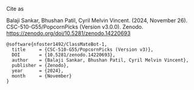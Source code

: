 Cite as

Balaji Sankar, Bhushan Patil, Cyril Melvin Vincent. (2024, November 26). CSC-510-G55/PopcornPicks (Version v3.0.0).
Zenodo. https://zenodo.org/doi/10.5281/zenodo.14220693

```
@software{nfoster1492/ClassMateBot-1,
  title     = {CSC-510-G55/PopcornPicks (Version v3)},
  DOI       = {10.5281/zenodo.14220693}, 
  author    = {Balaji Sankar, Bhushan Patil, Cyril Melvin Vincent}, 
  publisher = {Zenodo}, 
  year      = {2024}, 
  month     = {November}
}
```
